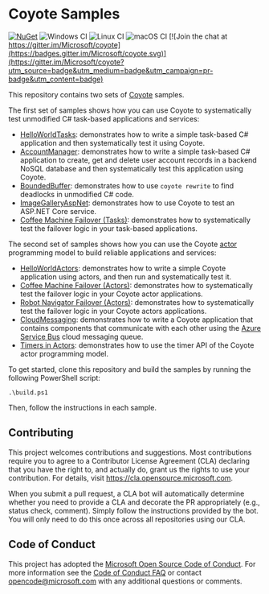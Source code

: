 # Coyote Samples

[![NuGet](https://img.shields.io/nuget/v/Microsoft.Coyote.svg)](https://www.nuget.org/packages/Microsoft.Coyote/)
![Windows CI](https://github.com/microsoft/coyote-samples/workflows/Windows%20CI/badge.svg)
![Linux CI](https://github.com/microsoft/coyote-samples/workflows/Linux%20CI/badge.svg)
![macOS CI](https://github.com/microsoft/coyote-samples/workflows/macOS%20CI/badge.svg)
[![Join the chat at https://gitter.im/Microsoft/coyote](https://badges.gitter.im/Microsoft/coyote.svg)](https://gitter.im/Microsoft/coyote?utm_source=badge&utm_medium=badge&utm_campaign=pr-badge&utm_content=badge)

This repository contains two sets of [Coyote](https://github.com/microsoft/coyote) samples.

The first set of samples shows how you can use Coyote to systematically test unmodified C#
task-based applications and services:

- [HelloWorldTasks](./HelloWorldTasks): demonstrates how to write a simple task-based C# application
  and then systematically test it using Coyote.
- [AccountManager](./AccountManager): demonstrates how to write a simple task-based C# application
  to create, get and delete user account records in a backend NoSQL database and then systematically
  test this application using Coyote.
- [BoundedBuffer](./BoundedBuffer): demonstrates how to use `coyote rewrite` to find deadlocks in
  unmodified C# code.
- [ImageGalleryAspNet](./ImageGalleryAspNet): demonstrates how to use Coyote to test an ASP.NET Core
  service.
- [Coffee Machine Failover (Tasks)](./CoffeeMachineTasks): demonstrates how to systematically test
  the failover logic in your task-based applications.

The second set of samples shows how you can use the Coyote
[actor](https://microsoft.github.io/coyote/programming-models/actors/overview/) programming model
to build reliable applications and services:

- [HelloWorldActors](./HelloWorldActors): demonstrates how to write a simple Coyote application
  using actors, and then run and systematically test it.
- [Coffee Machine Failover (Actors)](./CoffeeMachineActors): demonstrates how to systematically test
  the failover logic in your Coyote actor applications.
- [Robot Navigator Failover (Actors)](./DrinksServingRobotActors): demonstrates how to
  systematically test the failover logic in your Coyote actors applications.
- [CloudMessaging](./CloudMessaging): demonstrates how to write a Coyote application that contains
  components that communicate with each other using the [Azure Service
  Bus](https://azure.microsoft.com/en-us/services/service-bus/) cloud messaging queue.
- [Timers in Actors](./Timers): demonstrates how to use the timer API of the Coyote actor
  programming model.

To get started, clone this repository and build the samples by running the following PowerShell script:
```
.\build.ps1
```

Then, follow the instructions in each sample.

## Contributing
This project welcomes contributions and suggestions. Most contributions require you to agree to a
Contributor License Agreement (CLA) declaring that you have the right to, and actually do, grant us
the rights to use your contribution. For details, visit https://cla.opensource.microsoft.com.

When you submit a pull request, a CLA bot will automatically determine whether you need to provide
a CLA and decorate the PR appropriately (e.g., status check, comment). Simply follow the instructions
provided by the bot. You will only need to do this once across all repositories using our CLA.

## Code of Conduct
This project has adopted the [Microsoft Open Source Code of Conduct](https://opensource.microsoft.com/codeofconduct/). For more information see the [Code of Conduct FAQ](https://opensource.microsoft.com/codeofconduct/faq/) or contact [opencode@microsoft.com](mailto:opencode@microsoft.com) with any additional questions or comments.
